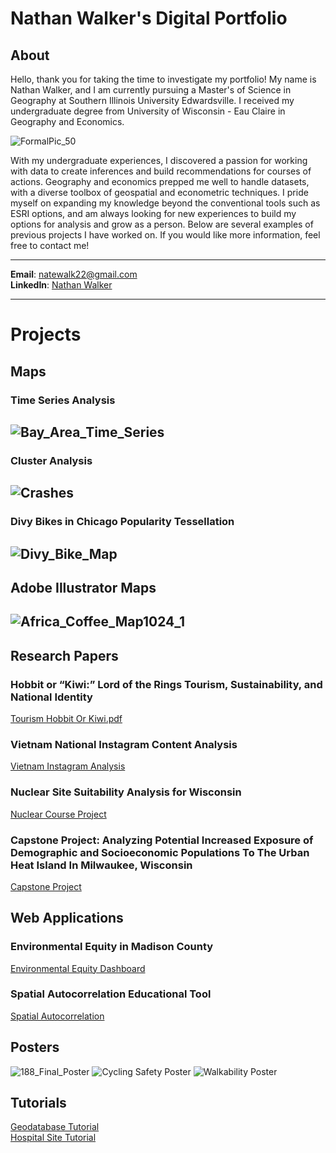 # Nathan Walker's Digital Portfolio

## About
<p>Hello, thank you for taking the time to investigate my portfolio! My name is Nathan Walker, and I am currently pursuing a Master's of Science in Geography at Southern Illinois University Edwardsville. I received my undergraduate degree from University of Wisconsin - Eau Claire in Geography and Economics. </p>  

![FormalPic_50](FormalPic_1_25.jpg)

<p> With my undergraduate experiences, I discovered a passion for working with data to create inferences and build recommendations for courses of actions. Geography and economics prepped me well to handle datasets, with a diverse toolbox of geospatial and econometric techniques. I pride myself on expanding my knowledge beyond the conventional tools such as ESRI options, and am always looking for new experiences to build my options for analysis and grow as a person. Below are several examples of previous projects I have worked on. If you would like more information, feel free to contact me!
</p>
  
---
**Email**: natewalk22@gmail.com<br>
**LinkedIn**: [Nathan Walker](https://www.linkedin.com/in/nathan-walker-bb22301bb/)

---
# Projects
## Maps
### Time Series Analysis
![Bay_Area_Time_Series](Bay_Area_Time_Series.jpg)
---
### Cluster Analysis
![Crashes](Crashes.jpg)
---
### Divy Bikes in Chicago Popularity Tessellation
![Divy_Bike_Map](Divy_Bike_Map.jpg)
---
## Adobe Illustrator Maps  
![Africa_Coffee_Map1024_1](Africa_Coffee_Map1024_1.jpg)
---
## Research Papers  
### Hobbit or “Kiwi:” Lord of the Rings Tourism, Sustainability, and National Identity
[Tourism Hobbit Or Kiwi.pdf](Tourism_Hobbit_Or_Kiwi.pdf)  
### Vietnam National Instagram Content Analysis
[Vietnam Instagram Analysis](Vietnam_Instagram_Analysis.pdf)
### Nuclear Site Suitability Analysis for Wisconsin
[Nuclear Course Project](NuclearCourseProject.docx)
### Capstone Project: Analyzing Potential Increased Exposure of Demographic and Socioeconomic Populations To The Urban Heat Island In Milwaukee, Wisconsin
[Capstone Project](CapstonePaper.pdf)

## Web Applications
### Environmental Equity in Madison County
[Environmental Equity Dashboard](https://natewalk.shinyapps.io/MadisonCountyEnvironmentalEquity/)
### Spatial Autocorrelation Educational Tool
[Spatial Autocorrelation](https://natewalk.shinyapps.io/SpatialAutocorrelation/)

## Posters
![188_Final_Poster](188_Final_Poster.png) 
![Cycling Safety Poster](CyclingSafetyPoster.png)
![Walkability Poster](WalkabilityPoster.png)

## Tutorials  
[Geodatabase Tutorial](GeodatabaseTutorial.pdf) 
<br>
[Hospital Site Tutorial](https://natewalk22.github.io/GISHospitalTutorial/)

